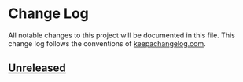 # Change Log

All notable changes to this project will be documented in this file.
This change log follows the conventions of [keepachangelog.com].

[keepachangelog.com]: http://keepachangelog.com/

## [Unreleased][Unreleased]

[Unreleased]: https://github.com/makenew/coffeescript-package/compare/0.0.0...HEAD
